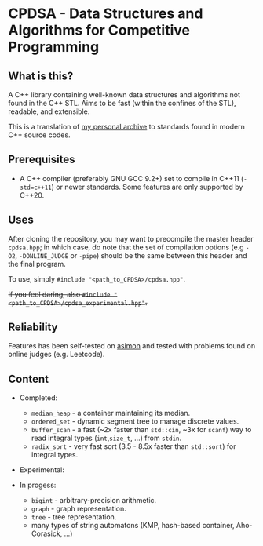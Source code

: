 # CPDSA - Data Structures and Algorithms for Competitive Programming

## What is this?

A C++ library containing well-known data structures and algorithms not found in the C++ STL. Aims to be fast (within the confines of the STL), readable, and extensible.

This is a translation of [my personal archive](https://github.com/t-p-r/CS_archive) to standards found in modern C++ source codes.

## Prerequisites

- A C++ compiler (preferably GNU GCC 9.2+) set to compile in C++11 (`-std=c++11`) or newer standards. Some features are only supported by C++20.

## Uses

After cloning the repository, you may want to precompile the master header `cpdsa.hpp`; in which case, do note that the set of compilation options (e.g `-O2`, `-DONLINE_JUDGE` or `-pipe`) should be the same between this header and the final program.

To use, simply `#include "<path_to_CPDSA>/cpdsa.hpp"`. 

~~If you feel daring, also `#include "<path_to_CPDSA>/cpdsa_experimental.hpp"`.~~

## Reliability

Features has been self-tested on [asimon](https://github.com/t-p-r/asimon) and tested with problems found on online judges (e.g. Leetcode).

## Content

- Completed:
  - `median_heap` - a container maintaining its median.
  - `ordered_set` - dynamic segment tree to manage discrete values.
  - `buffer_scan` - a fast (~2x faster than `std::cin`, ~3x for `scanf`) way to read integral types (`int`,`size_t`, ...) from `stdin`.
  - `radix_sort` - very fast sort  (3.5 - 8.5x faster than `std::sort`) for integral types.
- Experimental:
  
- In progess:
   - `bigint` - arbitrary-precision arithmetic.
   - `graph` - graph representation.
   - `tree` - tree representation.
   - many types of string automatons (KMP, hash-based container, Aho-Corasick, ...)
